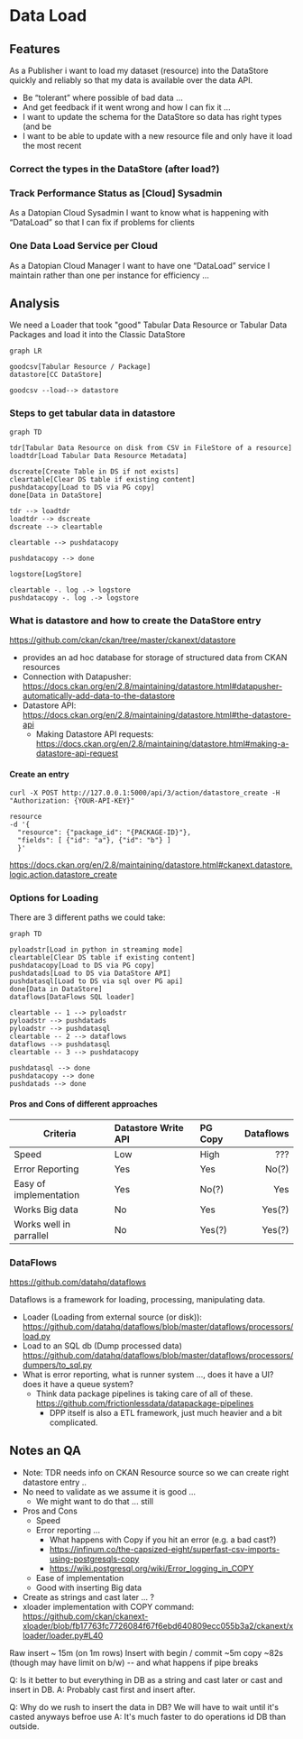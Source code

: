 # Data Load

## Features

As a Publisher i want to load my dataset (resource) into the DataStore quickly and reliably so that my data is available over the data API.

* Be “tolerant” where possible of bad data …
* And get feedback if it went wrong and how I can fix it …
* I want to update the schema for the DataStore so data has right types (and be
* I want to be able to update with a new resource file and only have it load the most recent

### Correct the types in the DataStore (after load?)

### Track Performance Status as [Cloud] Sysadmin

As a Datopian Cloud Sysadmin I want to know what is happening with “DataLoad” so that I can fix if problems for clients

### One Data Load Service per Cloud

As a Datopian Cloud Manager I want to have one “DataLoad” service I maintain rather than one per instance for efficiency …

## Analysis

We need a Loader that took "good" Tabular Data Resource or Tabular Data Packages and load it into the Classic DataStore

```mermaid
graph LR

goodcsv[Tabular Resource / Package]
datastore[CC DataStore]

goodcsv --load--> datastore
```

### Steps to get tabular data in datastore

```mermaid
graph TD

tdr[Tabular Data Resource on disk from CSV in FileStore of a resource]
loadtdr[Load Tabular Data Resource Metadata]

dscreate[Create Table in DS if not exists]
cleartable[Clear DS table if existing content]
pushdatacopy[Load to DS via PG copy]
done[Data in DataStore]

tdr --> loadtdr
loadtdr --> dscreate
dscreate --> cleartable

cleartable --> pushdatacopy

pushdatacopy --> done

logstore[LogStore]

cleartable -. log .-> logstore
pushdatacopy -. log .-> logstore
```

### What is datastore and how to create the DataStore entry

https://github.com/ckan/ckan/tree/master/ckanext/datastore
* provides an ad hoc database for storage of structured data from CKAN resources
* Connection with Datapusher: https://docs.ckan.org/en/2.8/maintaining/datastore.html#datapusher-automatically-add-data-to-the-datastore
* Datastore API: https://docs.ckan.org/en/2.8/maintaining/datastore.html#the-datastore-api
  * Making Datastore API requests: https://docs.ckan.org/en/2.8/maintaining/datastore.html#making-a-datastore-api-request

#### Create an entry

```
curl -X POST http://127.0.0.1:5000/api/3/action/datastore_create -H "Authorization: {YOUR-API-KEY}"

resource
-d '{
  "resource": {"package_id": "{PACKAGE-ID}"},
  "fields": [ {"id": "a"}, {"id": "b"} ]
  }'
```

https://docs.ckan.org/en/2.8/maintaining/datastore.html#ckanext.datastore.logic.action.datastore_create

### Options for Loading

There are 3 different paths we could take:

```mermaid
graph TD

pyloadstr[Load in python in streaming mode]
cleartable[Clear DS table if existing content]
pushdatacopy[Load to DS via PG copy]
pushdatads[Load to DS via DataStore API]
pushdatasql[Load to DS via sql over PG api]
done[Data in DataStore]
dataflows[DataFlows SQL loader]

cleartable -- 1 --> pyloadstr
pyloadstr --> pushdatads
pyloadstr --> pushdatasql
cleartable -- 2 --> dataflows
dataflows --> pushdatasql
cleartable -- 3 --> pushdatacopy

pushdatasql --> done
pushdatacopy --> done
pushdatads --> done
```

#### Pros and Cons of different approaches

|Criteria | Datastore Write API | PG Copy | Dataflows |
|---------|:--------- |:------- | ---------: |
| Speed   | Low       |  High   | ???     |
|Error Reporting| Yes |  Yes    | No(?)   |
|Easy of implementation|  Yes | No(?) | Yes |
Works Big data| No | Yes | Yes(?) |
|Works well in parrallel| No | Yes(?) | Yes(?)

### DataFlows

https://github.com/datahq/dataflows

Dataflows is a framework for loading, processing, manipulating data.

* Loader (Loading from external source (or disk)): https://github.com/datahq/dataflows/blob/master/dataflows/processors/load.py
* Load to an SQL db (Dump processed data) https://github.com/datahq/dataflows/blob/master/dataflows/processors/dumpers/to_sql.py
* What is error reporting, what is runner system ..., does it have a UI? does it have a queue system?
  * Think data package pipelines is taking care of all of these. https://github.com/frictionlessdata/datapackage-pipelines
    * DPP itself is also a ETL framework, just much heavier and a bit complicated.

## Notes an QA

* Note: TDR needs info on CKAN Resource source so we can create right datastore entry ..
* No need to validate as we assume it is good ...
  * We might want to do that ... still
* Pros and Cons
  * Speed
  * Error reporting ...
    * What happens with Copy if you hit an error (e.g. a bad cast?)
    * https://infinum.co/the-capsized-eight/superfast-csv-imports-using-postgresqls-copy
    * https://wiki.postgresql.org/wiki/Error_logging_in_COPY
  * Ease of implementation
  * Good with inserting Big data
* Create as strings and cast later ... ?
* xloader implementation with COPY command: https://github.com/ckan/ckanext-xloader/blob/fb17763fc7726084f67f6ebd640809ecc055b3a2/ckanext/xloader/loader.py#L40

Raw insert ~ 15m (on 1m rows)
Insert with begin / commit ~5m
copy ~82s (though may have limit on b/w) -- and what happens if pipe breaks

Q: Is it better to but everything in DB as a string and cast later or cast and insert in DB.
A: Probably cast first and insert after.

Q: Why do we rush to insert the data in DB? We will have to wait until it's casted anyways befroe use
A: It's much faster to do operations id DB than outside.

<mermaid />
